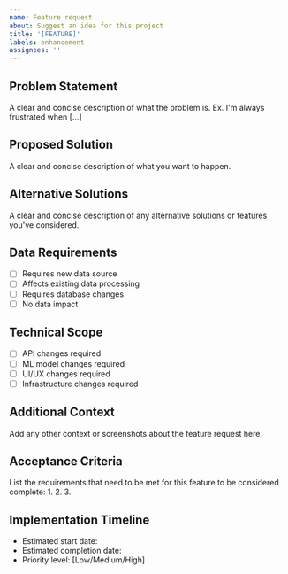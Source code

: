 ```yaml
---
name: Feature request
about: Suggest an idea for this project
title: '[FEATURE]'
labels: enhancement
assignees: ''
---
```


## Problem Statement
A clear and concise description of what the problem is. Ex. I'm always frustrated when [...]

## Proposed Solution
A clear and concise description of what you want to happen.

## Alternative Solutions
A clear and concise description of any alternative solutions or features you've considered.

## Data Requirements
- [ ] Requires new data source
- [ ] Affects existing data processing
- [ ] Requires database changes
- [ ] No data impact

## Technical Scope
- [ ] API changes required
- [ ] ML model changes required
- [ ] UI/UX changes required
- [ ] Infrastructure changes required

## Additional Context
Add any other context or screenshots about the feature request here.

## Acceptance Criteria
List the requirements that need to be met for this feature to be considered complete:
1. 
2. 
3. 

## Implementation Timeline
- Estimated start date:
- Estimated completion date:
- Priority level: [Low/Medium/High] 